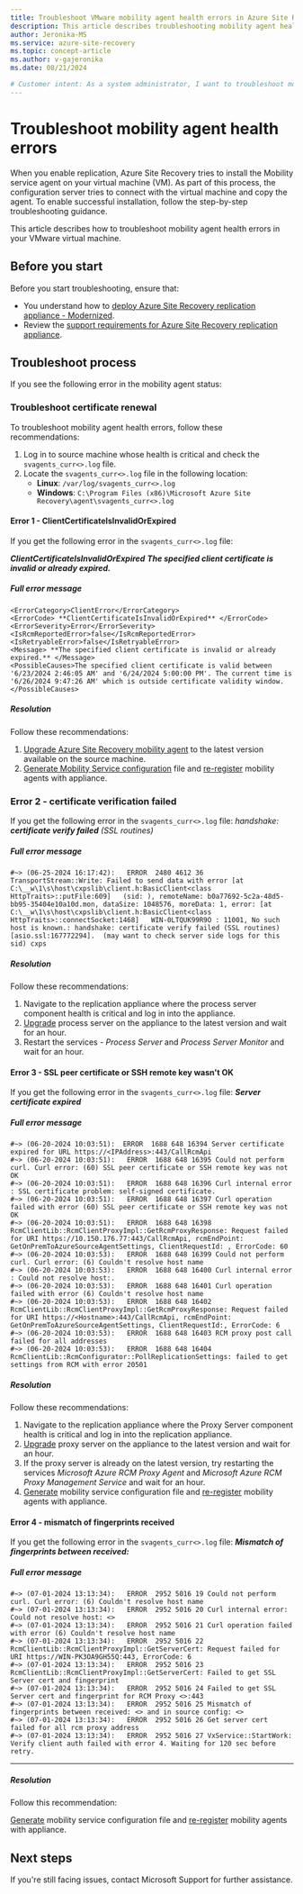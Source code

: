 ```yaml
---
title: Troubleshoot VMware mobility agent health errors in Azure Site Recovery 
description: This article describes troubleshooting mobility agent health errors in Azure Site Recovery. 
author: Jeronika-MS
ms.service: azure-site-recovery
ms.topic: concept-article
ms.author: v-gajeronika
ms.date: 08/21/2024

# Customer intent: As a system administrator, I want to troubleshoot mobility agent health errors in VMware virtual machines, so that I can ensure successful replication and maintain data integrity in Azure Site Recovery.
---
```

# Troubleshoot mobility agent health errors
 

When you enable replication, Azure Site Recovery tries to install the Mobility service agent on your virtual machine (VM). As part of this process, the configuration server tries to connect with the virtual machine and copy the agent. To enable successful installation, follow the step-by-step troubleshooting guidance. 

This article describes how to troubleshoot mobility agent health errors in your VMware virtual machine.

## Before you start

Before you start troubleshooting, ensure that:

- You understand how to [deploy Azure Site Recovery replication appliance - Modernized](./deploy-vmware-azure-replication-appliance-modernized.md).
- Review the [support requirements for Azure Site Recovery replication appliance](./replication-appliance-support-matrix.md).


## Troubleshoot process

If you see the following error in the mobility agent status:

### Troubleshoot certificate renewal

To troubleshoot mobility agent health errors, follow these recommendations:

1. Log in to source machine whose health is critical and check the `svagents_curr<>.log` file.
1. Locate the `svagents_curr<>.log` file in the following location:
    - **Linux**: `/var/log/svagents_curr<>.log`
    - **Windows**: `C:\Program Files (x86)\Microsoft Azure Site Recovery\agent\svagents_curr<>.log`


#### Error 1 - ClientCertificateIsInvalidOrExpired

If you get the following error in the `svagents_curr<>.log` file:

***ClientCertificateIsInvalidOrExpired***
***The specified client certificate is invalid or already expired.***


##### Full error message

```
<ErrorCategory>ClientError</ErrorCategory>
<ErrorCode> **ClientCertificateIsInvalidOrExpired** </ErrorCode>
<ErrorSeverity>Error</ErrorSeverity>
<IsRcmReportedError>false</IsRcmReportedError>
<IsRetryableError>false</IsRetryableError>
<Message> **The specified client certificate is invalid or already expired.** </Message>
<PossibleCauses>The specified client certificate is valid between '6/23/2024 2:46:05 AM' and '6/24/2024 5:00:00 PM'. The current time is '6/26/2024 9:47:26 AM' which is outside certificate validity window.</PossibleCauses>
```

##### Resolution

Follow these recommendations: 
1. [Upgrade Azure Site Recovery mobility agent](./upgrade-mobility-service-modernized.md) to the latest version available on the source machine. 
1. [Generate Mobility Service configuration](./vmware-physical-mobility-service-overview.md#generate-mobility-service-configuration-file) file and [re-register](./vmware-physical-mobility-service-overview.md#install-the-mobility-service-using-ui-modernized) mobility agents with appliance.


### Error 2 - certificate verification failed

If you get the following error in the `svagents_curr<>.log` file:
*handshake: **certificate verify failed** (SSL routines)*


##### Full error message

```
#~> (06-25-2024 16:17:42):   ERROR  2480 4612 36 TransportStream::Write: Failed to send data with error [at C:\__w\1\s\host\cxpslib\client.h:BasicClient<class HttpTraits>::putFile:609]   (sid: ), remoteName: b0a77692-5c2a-48d5-bb95-35404e10a10d.mon, dataSize: 1048576, moreData: 1, error: [at C:\__w\1\s\host\cxpslib\client.h:BasicClient<class HttpTraits>::connectSocket:1468]   WIN-0LTQUK99R9O : 11001, No such host is known.: handshake: certificate verify failed (SSL routines) [asio.ssl:167772294].  (may want to check server side logs for this sid) cxps
```


##### Resolution

Follow these recommendations:
1. Navigate to the replication appliance where the process server component health is critical and log in into the appliance.
1. [Upgrade](./upgrade-mobility-service-modernized.md#upgrade-appliance) process server on the appliance to the latest version and wait for an hour.
1. Restart the services - *Process Server* and *Process Server Monitor* and wait for an hour.


#### Error 3 - SSL peer certificate or SSH remote key wasn't OK

If you get the following error in the `svagents_curr<>.log` file:
***Server certificate expired***


##### Full error message

```
#~> (06-20-2024 10:03:51):  ERROR  1688 648 16394 Server certificate expired for URL https://<IPAddress>:443/CallRcmApi
#~> (06-20-2024 10:03:51):   ERROR  1688 648 16395 Could not perform curl. Curl error: (60) SSL peer certificate or SSH remote key was not OK
#~> (06-20-2024 10:03:51):   ERROR  1688 648 16396 Curl internal error : SSL certificate problem: self-signed certificate.
#~> (06-20-2024 10:03:51):   ERROR  1688 648 16397 Curl operation failed with error (60) SSL peer certificate or SSH remote key was not OK
#~> (06-20-2024 10:03:51):   ERROR  1688 648 16398 RcmClientLib::RcmClientProxyImpl::GetRcmProxyResponse: Request failed for URI https://10.150.176.77:443/CallRcmApi, rcmEndPoint: GetOnPremToAzureSourceAgentSettings, ClientRequestId: , ErrorCode: 60
#~> (06-20-2024 10:03:53):   ERROR  1688 648 16399 Could not perform curl. Curl error: (6) Couldn't resolve host name
#~> (06-20-2024 10:03:53):   ERROR  1688 648 16400 Curl internal error : Could not resolve host:.
#~> (06-20-2024 10:03:53):   ERROR  1688 648 16401 Curl operation failed with error (6) Couldn't resolve host name
#~> (06-20-2024 10:03:53):   ERROR  1688 648 16402 RcmClientLib::RcmClientProxyImpl::GetRcmProxyResponse: Request failed for URI https://<Hostname>:443/CallRcmApi, rcmEndPoint: GetOnPremToAzureSourceAgentSettings, ClientRequestId:, ErrorCode: 6
#~> (06-20-2024 10:03:53):   ERROR  1688 648 16403 RCM proxy post call failed for all addresses
#~> (06-20-2024 10:03:53):   ERROR  1688 648 16404 RcmClientLib::RcmConfigurator::PollReplicationSettings: failed to get settings from RCM with error 20501
```

##### Resolution

Follow these recommendations:

1. Navigate to the replication appliance where the Proxy Server component health is critical and log in into the replication appliance. 
1. [Upgrade](./upgrade-mobility-service-modernized.md#upgrade-appliance) proxy server on the appliance to the latest version and wait for an hour.
1. If the proxy server is already on the latest version, try restarting the services *Microsoft Azure RCM Proxy Agent* and *Microsoft Azure RCM Proxy Management Service*  and wait for an hour.
1. [Generate](./vmware-physical-mobility-service-overview.md#generate-mobility-service-configuration-file) mobility service configuration file and [re-register](./vmware-physical-mobility-service-overview.md#install-the-mobility-service-using-ui-modernized) mobility agents with appliance. 


#### Error 4 - mismatch of fingerprints received

If you get the following error in the `svagents_curr<>.log` file:
***Mismatch of fingerprints between received:***

##### Full error message

```
#~> (07-01-2024 13:13:34):   ERROR  2952 5016 19 Could not perform curl. Curl error: (6) Couldn't resolve host name 
#~> (07-01-2024 13:13:34):   ERROR  2952 5016 20 Curl internal error: Could not resolve host: <> 
#~> (07-01-2024 13:13:34):   ERROR  2952 5016 21 Curl operation failed with error (6) Couldn't resolve host name 
#~> (07-01-2024 13:13:34):   ERROR  2952 5016 22 RcmClientLib::RcmClientProxyImpl::GetServerCert: Request failed for URI https://WIN-PK3OA9GH55Q:443, ErrorCode: 6
#~> (07-01-2024 13:13:34):   ERROR  2952 5016 23 RcmClientLib::RcmClientProxyImpl::GetServerCert: Failed to get SSL Server cert and fingerprint 
#~> (07-01-2024 13:13:34):   ERROR  2952 5016 24 Failed to get SSL Server cert and fingerprint for RCM Proxy <>:443 
#~> (07-01-2024 13:13:34):   ERROR  2952 5016 25 Mismatch of fingerprints between received: <> and in source config: <> 
#~> (07-01-2024 13:13:34):   ERROR  2952 5016 26 Get server cert failed for all rcm proxy address 
#~> (07-01-2024 13:13:34):   ERROR  2952 5016 27 VxService::StartWork: Verify client auth failed with error 4. Waiting for 120 sec before retry.
```

----

##### Resolution

Follow this recommendation:

[Generate](./vmware-physical-mobility-service-overview.md#generate-mobility-service-configuration-file) mobility service configuration file and [re-register](./vmware-physical-mobility-service-overview.md#install-the-mobility-service-using-ui-modernized) mobility agents with appliance. 

## Next steps

If you're still facing issues, contact Microsoft Support for further assistance.